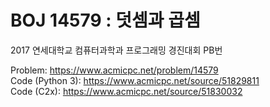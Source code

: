 # BOJ 14579 : 덧셈과 곱셈  
2017 연세대학교 컴퓨터과학과 프로그래밍 경진대회 PB번  
  
Problem: https://www.acmicpc.net/problem/14579  
Code (Python 3): https://www.acmicpc.net/source/51829811  
Code (C2x): https://www.acmicpc.net/source/51830032  
